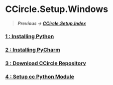 # CCircle.Setup.Windows
> ##### Previous -> [CCircle.Setup.Index](../index.md)

### [1 : Installing Python](01_python/install_python.md)
### [2 : Installing PyCharm](02_pycharm/install_pycharm.md)
### [3 : Download CCircle Repository](../pull_ccircle/pull_ccircle.md)
### [4 : Setup cc Python Module](cc_deps/install_cc_deps.md)
